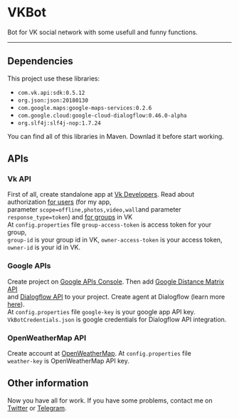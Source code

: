 # VKBot
Bot for VK social network with some usefull and funny functions.
***
## Dependencies
This project use these libraries:

* `com.vk.api:sdk:0.5.12`
* `org.json:json:20180130`
* `com.google.maps:google-maps-services:0.2.6`
* `com.google.cloud:google-cloud-dialogflow:0.46.0-alpha`
* `org.slf4j:slf4j-nop:1.7.24`

You can find all of this libraries in Maven. Downlad it before start working.

## APIs

### Vk API
First of all, create standalone app at [Vk Developers](https://vk.com/editapp?act=create). Read about authorization [for users](https://vk.com/dev/implicit_flow_user) (for my app,<br/> 
parameter `scope=offline,photos,video,wall`and parameter `response_type=token`) and [for groups](https://vk.com/dev/bots_docs) in VK <br>
At `config.properties` file `group-access-token` is access token for your group,<br/>
`group-id` is your group id in VK, `owner-access-token` is your access token,<br/>
`owner-id` is your id in VK.

### Google APIs
Create project on [Google APIs Console](https://console.developers.google.com). Then add [Google Distance Matrix API](https://console.developers.google.com/apis/library/distance-matrix-backend.googleapis.com)<br>
and [Dialogflow API](https://console.developers.google.com/apis/library/dialogflow.googleapis.com) to your project. Create agent at Dialogflow (learn more [here](https://dialogflow.com/docs/getting-started/basics)).<br>
At `config.properties` file `google-key` is your google app API key.<br>
`VkBotCredentials.json` is google credentials for Dialogflow API integration.

### OpenWeatherMap API
Create account at [OpenWeatherMap](https://home.openweathermap.org). At `config.properties` file<br>
`weather-key` is OpenWeatherMap API key.

## Other information
Now you have all for work. If you have some problems, contact me on [Twitter](https://twitter.com/EugeneTheDev) or [Telegram](https://t.me/EugeneTheDev).
